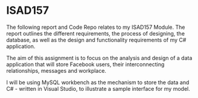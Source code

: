 # ISAD157

The following report and Code Repo relates to my ISAD157 Module. The report outlines the different requirements, the process of designing, the database, as well as the design and functionality requirements of my C# application. 

The aim of this assignment is to focus on the analysis and design of a data application that will store Facebook users, their interconnecting relationships, messages and workplace. 

I will be using MySQL workbench as the mechanism to store the data and C# - written in Visual Studio, to illustrate a sample interface for my model.

